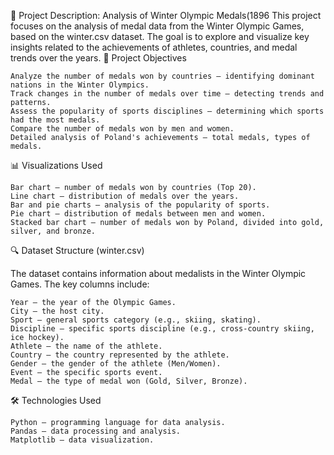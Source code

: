 📌 Project Description: Analysis of Winter Olympic Medals(1896
This project focuses on the analysis of medal data from the Winter Olympic Games, based on the winter.csv dataset. The goal is to explore and visualize key insights related to the achievements of athletes, countries, and medal trends over the years.
🎯 Project Objectives

    Analyze the number of medals won by countries – identifying dominant nations in the Winter Olympics.
    Track changes in the number of medals over time – detecting trends and patterns.
    Assess the popularity of sports disciplines – determining which sports had the most medals.
    Compare the number of medals won by men and women.
    Detailed analysis of Poland's achievements – total medals, types of medals.

📊 Visualizations Used

    Bar chart – number of medals won by countries (Top 20).
    Line chart – distribution of medals over the years.
    Bar and pie charts – analysis of the popularity of sports.
    Pie chart – distribution of medals between men and women.
    Stacked bar chart – number of medals won by Poland, divided into gold, silver, and bronze.
  

🔍 Dataset Structure (winter.csv)

The dataset contains information about medalists in the Winter Olympic Games. The key columns include:

    Year – the year of the Olympic Games.
    City – the host city.
    Sport – general sports category (e.g., skiing, skating).
    Discipline – specific sports discipline (e.g., cross-country skiing, ice hockey).
    Athlete – the name of the athlete.
    Country – the country represented by the athlete.
    Gender – the gender of the athlete (Men/Women).
    Event – the specific sports event.
    Medal – the type of medal won (Gold, Silver, Bronze).

🛠 Technologies Used

    Python – programming language for data analysis.
    Pandas – data processing and analysis.
    Matplotlib – data visualization.
